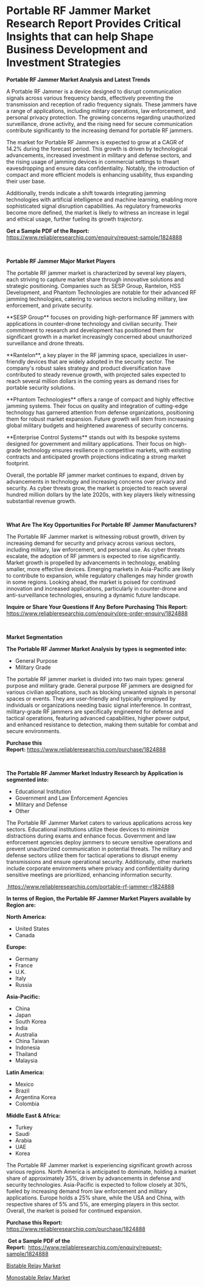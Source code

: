 <p><h1>Portable RF Jammer Market Research Report Provides Critical Insights that can help Shape Business Development and Investment Strategies</h1></p><p><strong>Portable RF Jammer Market Analysis and Latest Trends</strong></p>
<p><p>A Portable RF Jammer is a device designed to disrupt communication signals across various frequency bands, effectively preventing the transmission and reception of radio frequency signals. These jammers have a range of applications, including military operations, law enforcement, and personal privacy protection. The growing concerns regarding unauthorized surveillance, drone activity, and the rising need for secure communication contribute significantly to the increasing demand for portable RF jammers.</p><p>The market for Portable RF Jammers is expected to grow at a CAGR of 14.2% during the forecast period. This growth is driven by technological advancements, increased investment in military and defense sectors, and the rising usage of jamming devices in commercial settings to thwart eavesdropping and ensure data confidentiality. Notably, the introduction of compact and more efficient models is enhancing usability, thus expanding their user base. </p><p>Additionally, trends indicate a shift towards integrating jamming technologies with artificial intelligence and machine learning, enabling more sophisticated signal disruption capabilities. As regulatory frameworks become more defined, the market is likely to witness an increase in legal and ethical usage, further fueling its growth trajectory.</p></p>
<p><strong>Get a Sample PDF of the Report:&nbsp;</strong> <a href="https://www.reliableresearchiq.com/enquiry/request-sample/1824888?utm_campaign=1906&utm_medium=2&utm_source=Github&utm_content=ia&utm_term=10022025&utm_id=portable-rf-jammer">https://www.reliableresearchiq.com/enquiry/request-sample/1824888</a></p>
<p>&nbsp;</p>
<p><strong>Portable RF Jammer Major Market Players</strong></p>
<p><p>The portable RF jammer market is characterized by several key players, each striving to capture market share through innovative solutions and strategic positioning. Companies such as SESP Group, Rantelon, HSS Development, and Phantom Technologies are notable for their advanced RF jamming technologies, catering to various sectors including military, law enforcement, and private security.</p><p>**SESP Group** focuses on providing high-performance RF jammers with applications in counter-drone technology and civilian security. Their commitment to research and development has positioned them for significant growth in a market increasingly concerned about unauthorized surveillance and drone threats.</p><p>**Rantelon**, a key player in the RF jamming space, specializes in user-friendly devices that are widely adopted in the security sector. The company's robust sales strategy and product diversification have contributed to steady revenue growth, with projected sales expected to reach several million dollars in the coming years as demand rises for portable security solutions.</p><p>**Phantom Technologies** offers a range of compact and highly effective jamming systems. Their focus on quality and integration of cutting-edge technology has garnered attention from defense organizations, positioning them for robust market expansion. Future growth will stem from increasing global military budgets and heightened awareness of security concerns.</p><p>**Enterprise Control Systems** stands out with its bespoke systems designed for government and military applications. Their focus on high-grade technology ensures resilience in competitive markets, with existing contracts and anticipated growth projections indicating a strong market footprint. </p><p>Overall, the portable RF jammer market continues to expand, driven by advancements in technology and increasing concerns over privacy and security. As cyber threats grow, the market is projected to reach several hundred million dollars by the late 2020s, with key players likely witnessing substantial revenue growth.</p></p>
<p>&nbsp;</p>
<p><strong>What Are The Key Opportunities For Portable RF Jammer Manufacturers?</strong></p>
<p><p>The Portable RF Jammer market is witnessing robust growth, driven by increasing demand for security and privacy across various sectors, including military, law enforcement, and personal use. As cyber threats escalate, the adoption of RF jammers is expected to rise significantly. Market growth is propelled by advancements in technology, enabling smaller, more effective devices. Emerging markets in Asia-Pacific are likely to contribute to expansion, while regulatory challenges may hinder growth in some regions. Looking ahead, the market is poised for continued innovation and increased applications, particularly in counter-drone and anti-surveillance technologies, ensuring a dynamic future landscape.</p></p>
<p><strong>Inquire or Share Your Questions If Any Before Purchasing This Report:</strong> <a href="https://www.reliableresearchiq.com/enquiry/pre-order-enquiry/1824888?utm_campaign=1906&utm_medium=2&utm_source=Github&utm_content=ia&utm_term=10022025&utm_id=portable-rf-jammer">https://www.reliableresearchiq.com/enquiry/pre-order-enquiry/1824888</a></p>
<p>&nbsp;</p>
<p><strong>Market Segmentation</strong></p>
<p><strong>The Portable RF Jammer Market Analysis by types is segmented into:</strong></p>
<p><ul><li>General Purpose</li><li>Military Grade</li></ul></p>
<p><p>The portable RF jammer market is divided into two main types: general purpose and military grade. General purpose RF jammers are designed for various civilian applications, such as blocking unwanted signals in personal spaces or events. They are user-friendly and typically employed by individuals or organizations needing basic signal interference. In contrast, military-grade RF jammers are specifically engineered for defense and tactical operations, featuring advanced capabilities, higher power output, and enhanced resistance to detection, making them suitable for combat and secure environments.</p></p>
<p><strong>Purchase this Report:&nbsp;</strong><a href="https://www.reliableresearchiq.com/purchase/1824888?utm_campaign=1906&utm_medium=2&utm_source=Github&utm_content=ia&utm_term=10022025&utm_id=portable-rf-jammer">https://www.reliableresearchiq.com/purchase/1824888</a></p>
<p>&nbsp;</p>
<p><strong>The Portable RF Jammer Market Industry Research by Application is segmented into:</strong></p>
<p><ul><li>Educational Institution</li><li>Government and Law Enforcement Agencies</li><li>Military and Defense</li><li>Other</li></ul></p>
<p><p>The Portable RF Jammer Market caters to various applications across key sectors. Educational institutions utilize these devices to minimize distractions during exams and enhance focus. Government and law enforcement agencies deploy jammers to secure sensitive operations and prevent unauthorized communication in potential threats. The military and defense sectors utilize them for tactical operations to disrupt enemy transmissions and ensure operational security. Additionally, other markets include corporate environments where privacy and confidentiality during sensitive meetings are prioritized, enhancing information security.</p></p>
<p><a href="https://www.reliableresearchiq.com/portable-rf-jammer-r1824888?utm_campaign=1906&utm_medium=2&utm_source=Github&utm_content=ia&utm_term=10022025&utm_id=portable-rf-jammer">&nbsp;https://www.reliableresearchiq.com/portable-rf-jammer-r1824888</a></p>
<p><strong>In terms of Region, the Portable RF Jammer Market Players available by Region are:</strong></p>
<p>
    <p> <strong> North America: </strong>
        <ul>
            <li>United States</li>
            <li>Canada</li>
        </ul>
        </p> 
    <p> <strong> Europe: </strong>
        <ul>
            <li>Germany</li>
            <li>France</li>
            <li>U.K.</li>
            <li>Italy</li>
            <li>Russia</li>
        </ul>
        </p> 
    <p> <strong> Asia-Pacific: </strong>
        <ul>
            <li>China</li>
            <li>Japan</li>
            <li>South Korea</li>
            <li>India</li>
            <li>Australia</li>
            <li>China Taiwan</li>
            <li>Indonesia</li>
            <li>Thailand</li>
            <li>Malaysia</li>
        </ul>
        </p> 
    <p> <strong> Latin America: </strong>
        <ul>
            <li>Mexico</li>
            <li>Brazil</li>
            <li>Argentina Korea</li>
            <li>Colombia</li>
        </ul>
        </p> 
    <p> <strong> Middle East & Africa: </strong>
        <ul>
            <li>Turkey</li>
            <li>Saudi</li>
            <li>Arabia</li>
            <li>UAE</li>
            <li>Korea</li>
        </ul>
    </p>
    </p>
<p><p>The Portable RF Jammer market is experiencing significant growth across various regions. North America is anticipated to dominate, holding a market share of approximately 35%, driven by advancements in defense and security technologies. Asia-Pacific is expected to follow closely at 30%, fueled by increasing demand from law enforcement and military applications. Europe holds a 25% share, while the USA and China, with respective shares of 5% and 5%, are emerging players in this sector. Overall, the market is poised for continued expansion.</p></p>
<p><strong>Purchase this Report: </strong><a href="https://www.reliableresearchiq.com/purchase/1824888?utm_campaign=1906&utm_medium=2&utm_source=Github&utm_content=ia&utm_term=10022025&utm_id=portable-rf-jammer">https://www.reliableresearchiq.com/purchase/1824888</a></p>
<p>&nbsp;<strong>Get a Sample PDF of the Report:&nbsp;&nbsp;</strong><a href="https://www.reliableresearchiq.com/enquiry/request-sample/1824888?utm_campaign=1906&utm_medium=2&utm_source=Github&utm_content=ia&utm_term=10022025&utm_id=portable-rf-jammer">https://www.reliableresearchiq.com/enquiry/request-sample/1824888</a></p>
<p><strong></strong></p>
<p><p><a href="https://github.com/mondoydjem/Market-Research-Report-List-1/blob/main/bistable-relay-market.md?utm_campaign=1906&utm_medium=2&utm_source=Github&utm_content=ia&utm_term=10022025&utm_id=portable-rf-jammer">Bistable Relay Market</a></p><p><a href="https://github.com/tsininazzy/Market-Research-Report-List-1/blob/main/monostable-relay-market.md?utm_campaign=1906&utm_medium=2&utm_source=Github&utm_content=ia&utm_term=10022025&utm_id=portable-rf-jammer">Monostable Relay Market</a></p></p>